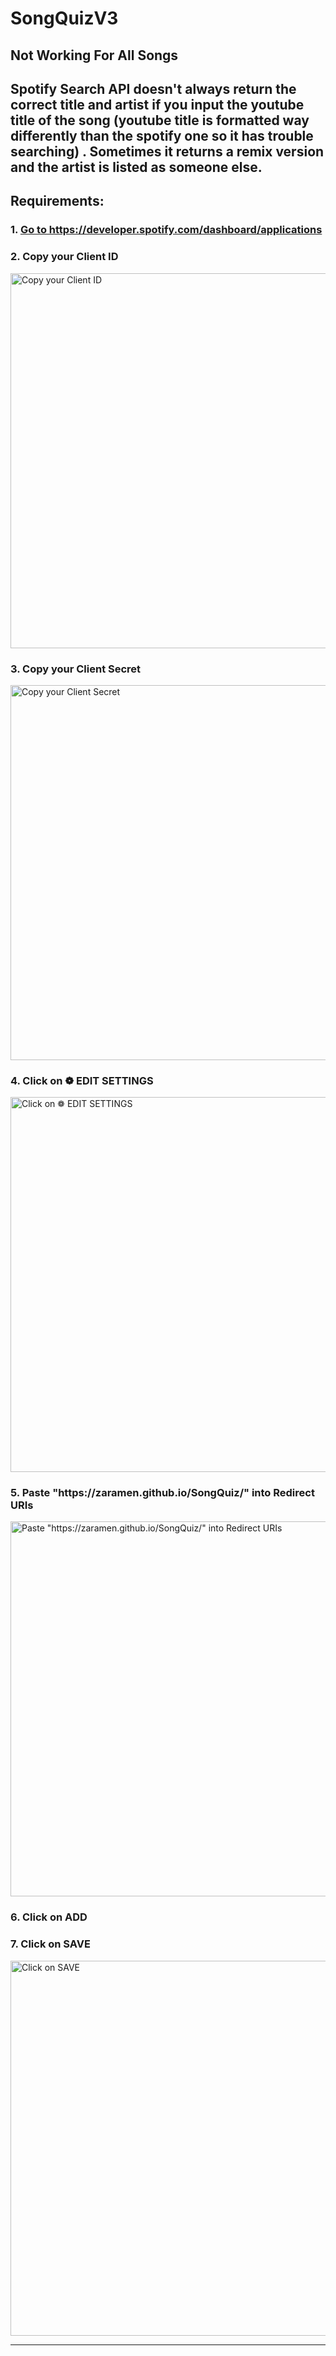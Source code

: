 # SongQuizV3

## Not Working For All Songs
## Spotify Search API doesn't always return the correct title and artist if you input the youtube title of the song (youtube title is formatted way differently than the spotify one so it has trouble searching) . Sometimes it returns a remix version and the artist is listed as someone else.



## Requirements: 
<div><h3>1. <a href="https://app.tango.us/app/workflow/ee6c2aac-b760-40ab-af68-3995da4e8e4a?recording=true" target="_blank">Go to https://developer.spotify.com/dashboard/applications</a></h3>
</div>

<div><h3>2. Copy your Client ID</h3>
<img src="https://images.tango.us/workflows/ee6c2aac-b760-40ab-af68-3995da4e8e4a/steps/b28d14e6-fa41-4d30-8bd7-4868bef7eef3/fb50af05-4e87-42a0-9e28-20bdce37b24d.png?fm=png&crop=focalpoint&fit=crop&fp-x=0.0599&fp-y=0.3529&fp-z=2.8402&w=1200&mark-w=0.2&mark-pad=0&mark64=aHR0cHM6Ly9pbWFnZXMudGFuZ28udXMvc3RhdGljL21hZGUtd2l0aC10YW5nby13YXRlcm1hcmsucG5n&ar=1920%3A969" width="600" alt="Copy your Client ID" />
</div>

<div><h3>3. Copy your Client Secret</h3>
<img src="https://images.tango.us/workflows/ee6c2aac-b760-40ab-af68-3995da4e8e4a/steps/ed6542a3-d3bc-4662-bb3f-c270d6112626/c9e6a133-1109-4bf1-b3ef-811c3ea10511.png?fm=png&crop=focalpoint&fit=crop&fp-x=0.0833&fp-y=0.3911&fp-z=2.5065&w=1200&mark-w=0.2&mark-pad=0&mark64=aHR0cHM6Ly9pbWFnZXMudGFuZ28udXMvc3RhdGljL21hZGUtd2l0aC10YW5nby13YXRlcm1hcmsucG5n&ar=1920%3A969" width="600" alt="Copy your Client Secret" />
</div>

<div><h3>4. Click on ❁ EDIT SETTINGS</h3>
<img src="https://images.tango.us/workflows/ee6c2aac-b760-40ab-af68-3995da4e8e4a/steps/555d2564-81dd-4b22-a77b-da3dba3edd99/ee0ee6b6-76c8-4747-a8f4-7e336509aff3.png?fm=png&crop=focalpoint&fit=crop&fp-x=0.6922&fp-y=0.1765&fp-z=2.7866&w=1200&mark-w=0.2&mark-pad=0&mark64=aHR0cHM6Ly9pbWFnZXMudGFuZ28udXMvc3RhdGljL21hZGUtd2l0aC10YW5nby13YXRlcm1hcmsucG5n&ar=1920%3A969" width="600" alt="Click on ❁ EDIT SETTINGS" />
</div>

<div><h3>5. Paste "https://zaramen.github.io/SongQuiz/" into Redirect URIs</h3>
<img src="https://images.tango.us/workflows/ee6c2aac-b760-40ab-af68-3995da4e8e4a/steps/3c423c1c-fafd-4b1d-b3ca-1443071993ac/551c7d4b-1405-4209-9773-c0b12fdf63b6.png?fm=png&crop=focalpoint&fit=crop&fp-x=0.4794&fp-y=0.6295&fp-z=1.9296&w=1200&mark-w=0.2&mark-pad=0&mark64=aHR0cHM6Ly9pbWFnZXMudGFuZ28udXMvc3RhdGljL21hZGUtd2l0aC10YW5nby13YXRlcm1hcmsucG5n&ar=1920%3A969" width="600" alt="Paste &quot;https://zaramen.github.io/SongQuiz/&quot; into Redirect URIs" />
</div>

<div><h3>6. Click on ADD</h3>
</div>

<div><h3>7. Click on SAVE</h3>
<img src="https://images.tango.us/workflows/ee6c2aac-b760-40ab-af68-3995da4e8e4a/steps/2ac8cd21-819c-4f07-aac4-1eee32977dae/a7e1a390-6908-48ae-8329-8d8ecccf5af8.png?fm=png&crop=focalpoint&fit=crop&fp-x=0.3969&fp-y=0.8793&fp-z=2.8319&w=1200&mark-w=0.2&mark-pad=0&mark64=aHR0cHM6Ly9pbWFnZXMudGFuZ28udXMvc3RhdGljL21hZGUtd2l0aC10YW5nby13YXRlcm1hcmsucG5n&ar=1920%3A969" width="600" alt="Click on SAVE" />
</div>

<hr/>


